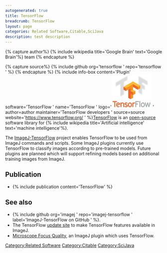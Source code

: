 ```yaml
---
autogenerated: true
title: TensorFlow
breadcrumb: TensorFlow
layout: page
categories: Related Software,Citable,SciJava
description: test description
---
```



{% capture author%}
{% include wikipedia title='Google Brain' text='Google Brain'%} team
{% endcapture %}

{% capture source%}
{% include github org='tensorflow ' repo='tensorflow ' %}
{% endcapture %}
{% include info-box content='Plugin' software='TensorFlow ' name='TensorFlow ' logo='<img src="/images/pages/Tensorflow-logo.png" width="128"/> ' author=author maintainer='TensorFlow developers ' source=source website='https://www.tensorflow.org/ ' %}[TensorFlow](https://www.tensorflow.org/) is an [open-source](open-source "wikilink") software library for {% include wikipedia title='Artificial intelligence' text='machine intelligence'%}.

The [ImageJ-TensorFlow](https://github.com/imagej/imagej-tensorflow) project enables TensorFlow to be used from ImageJ commands and scripts. Some ImageJ plugins currently use TensorFlow to classify images according to pre-trained models. Future plugins are planned which will support refining models based on additional training images from ImageJ.

## Publication

  - {% include publication content='TensorFlow' %}

## See also

  - {% include github org='imagej ' repo='imagej-tensorflow ' label='ImageJ-TensorFlow on GitHub ' %}.
  - The TensorFlow [update site](update_site "wikilink") to make TensorFlow features available in ImageJ.
  - [Microscope Focus Quality](Microscope_Focus_Quality "wikilink"), an ImageJ plugin which uses TensorFlow.

[Category:Related Software](Category_Related_Software "wikilink") [Category:Citable](Category_Citable "wikilink") [Category:SciJava](Category_SciJava "wikilink")
